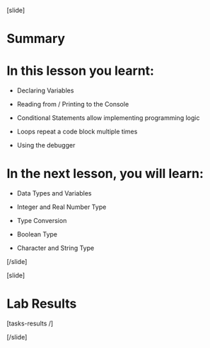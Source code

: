 
[slide]
# Summary


# In this lesson you learnt:

  - Declaring Variables

  - Reading from / Printing to the Console

  - Conditional Statements allow implementing programming logic

  - Loops repeat a code block multiple times

  - Using the debugger

# In the next lesson, you will learn:

  - Data Types and Variables

  - Integer and Real Number Type

  - Type Conversion

  - Boolean Type

  - Character and String Type


[/slide]


[slide]
# Lab Results

[tasks-results /]

[/slide]
